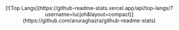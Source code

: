 <div align="center">
[![Top Langs](https://github-readme-stats.vercel.app/api/top-langs/?username=lucjoh&layout=compact)](https://github.com/anuraghazra/github-readme-stats)
</div>
